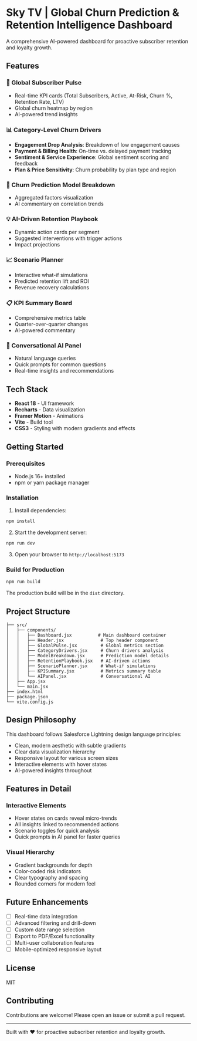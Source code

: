 # Sky TV | Global Churn Prediction & Retention Intelligence Dashboard

A comprehensive AI-powered dashboard for proactive subscriber retention and loyalty growth.

## Features

### 🎯 Global Subscriber Pulse
- Real-time KPI cards (Total Subscribers, Active, At-Risk, Churn %, Retention Rate, LTV)
- Global churn heatmap by region
- AI-powered trend insights

### 📊 Category-Level Churn Drivers
- **Engagement Drop Analysis**: Breakdown of low engagement causes
- **Payment & Billing Health**: On-time vs. delayed payment tracking
- **Sentiment & Service Experience**: Global sentiment scoring and feedback
- **Plan & Price Sensitivity**: Churn probability by plan type and region

### 🤖 Churn Prediction Model Breakdown
- Aggregated factors visualization
- AI commentary on correlation trends

### 💡 AI-Driven Retention Playbook
- Dynamic action cards per segment
- Suggested interventions with trigger actions
- Impact projections

### 📈 Scenario Planner
- Interactive what-if simulations
- Predicted retention lift and ROI
- Revenue recovery calculations

### 📋 KPI Summary Board
- Comprehensive metrics table
- Quarter-over-quarter changes
- AI-powered commentary

### 💬 Conversational AI Panel
- Natural language queries
- Quick prompts for common questions
- Real-time insights and recommendations

## Tech Stack

- **React 18** - UI framework
- **Recharts** - Data visualization
- **Framer Motion** - Animations
- **Vite** - Build tool
- **CSS3** - Styling with modern gradients and effects

## Getting Started

### Prerequisites
- Node.js 16+ installed
- npm or yarn package manager

### Installation

1. Install dependencies:
```bash
npm install
```

2. Start the development server:
```bash
npm run dev
```

3. Open your browser to `http://localhost:5173`

### Build for Production

```bash
npm run build
```

The production build will be in the `dist` directory.

## Project Structure

```
├── src/
│   ├── components/
│   │   ├── Dashboard.jsx          # Main dashboard container
│   │   ├── Header.jsx              # Top header component
│   │   ├── GlobalPulse.jsx         # Global metrics section
│   │   ├── CategoryDrivers.jsx     # Churn drivers analysis
│   │   ├── ModelBreakdown.jsx      # Prediction model details
│   │   ├── RetentionPlaybook.jsx   # AI-driven actions
│   │   ├── ScenarioPlanner.jsx     # What-if simulations
│   │   ├── KPISummary.jsx          # Metrics summary table
│   │   └── AIPanel.jsx             # Conversational AI
│   ├── App.jsx
│   └── main.jsx
├── index.html
├── package.json
└── vite.config.js
```

## Design Philosophy

This dashboard follows Salesforce Lightning design language principles:
- Clean, modern aesthetic with subtle gradients
- Clear data visualization hierarchy
- Responsive layout for various screen sizes
- Interactive elements with hover states
- AI-powered insights throughout

## Features in Detail

### Interactive Elements
- Hover states on cards reveal micro-trends
- All insights linked to recommended actions
- Scenario toggles for quick analysis
- Quick prompts in AI panel for faster queries

### Visual Hierarchy
- Gradient backgrounds for depth
- Color-coded risk indicators
- Clear typography and spacing
- Rounded corners for modern feel

## Future Enhancements

- [ ] Real-time data integration
- [ ] Advanced filtering and drill-down
- [ ] Custom date range selection
- [ ] Export to PDF/Excel functionality
- [ ] Multi-user collaboration features
- [ ] Mobile-optimized responsive layout

## License

MIT

## Contributing

Contributions are welcome! Please open an issue or submit a pull request.

---

Built with ❤️ for proactive subscriber retention and loyalty growth.

